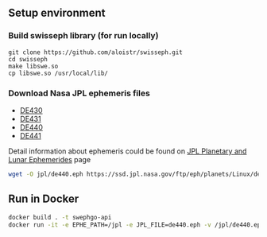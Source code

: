 
## Setup environment

### Build swisseph library (for run locally)
```
git clone https://github.com/aloistr/swisseph.git
cd swisseph
make libswe.so
cp libswe.so /usr/local/lib/
```

### Download Nasa JPL ephemeris files
- [DE430](https://ssd.jpl.nasa.gov/ftp/eph/planets/Linux/de430/)
- [DE431](https://ssd.jpl.nasa.gov/ftp/eph/planets/Linux/de431/)
- [DE440](https://ssd.jpl.nasa.gov/ftp/eph/planets/Linux/de440/)
- [DE441](https://ssd.jpl.nasa.gov/ftp/eph/planets/Linux/de441/)

Detail information about ephemeris could be found on [JPL Planetary and Lunar Ephemerides](https://ssd.jpl.nasa.gov/planets/eph_export.html) page

```sh
wget -O jpl/de440.eph https://ssd.jpl.nasa.gov/ftp/eph/planets/Linux/de440/linux_p1550p2650.440
```

## Run in Docker

```sh
docker build . -t swephgo-api 
docker run -it -e EPHE_PATH=/jpl -e JPL_FILE=de440.eph -v /jpl/de440.eph:/jpl/de440.eph -p 127.0.0.1:3000:3000 --rm swephgo-api /app

```